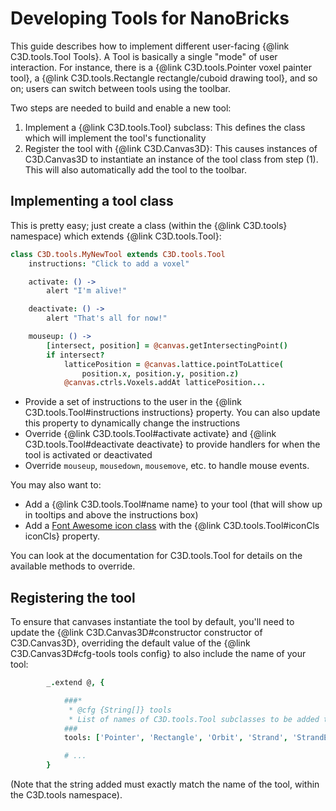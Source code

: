 # Developing Tools for NanoBricks

This guide describes how to implement different user-facing {@link C3D.tools.Tool Tools}. A Tool is basically a single "mode" of user interaction. For instance, there is a {@link C3D.tools.Pointer voxel painter tool}, a {@link C3D.tools.Rectangle rectangle/cuboid drawing tool}, and so on; users can switch between tools using the toolbar.

Two steps are needed to build and enable a new tool:

1. Implement a {@link C3D.tools.Tool} subclass: This defines the class which will implement the tool's functionality
2. Register the tool with {@link C3D.Canvas3D}: This causes instances of C3D.Canvas3D to instantiate an instance of the tool class from step (1). This will also automatically add the tool to the toolbar.

## Implementing a tool class

This is pretty easy; just create a class (within the {@link C3D.tools} namespace) which extends {@link C3D.tools.Tool}:

```coffeescript
class C3D.tools.MyNewTool extends C3D.tools.Tool
	instructions: "Click to add a voxel"

	activate: () ->
		alert "I'm alive!"

	deactivate: () -> 
		alert "That's all for now!"

	mouseup: () ->
		[intersect, position] = @canvas.getIntersectingPoint()
		if intersect?
			latticePosition = @canvas.lattice.pointToLattice(
				position.x, position.y, position.z)
			@canvas.ctrls.Voxels.addAt latticePosition...
```

- Provide a set of instructions to the user in the {@link C3D.tools.Tool#instructions instructions} property. You can also update this property to dynamically change the instructions
- Override {@link C3D.tools.Tool#activate activate} and {@link C3D.tools.Tool#deactivate deactivate} to provide handlers for when the tool is activated or deactivated
- Override `mouseup`, `mousedown`, `mousemove`, etc. to handle mouse events.  

You may also want to:

- Add a {@link C3D.tools.Tool#name name} to your tool (that will show up in tooltips and above the instructions box)
- Add a [Font Awesome icon class](http://fortawesome.github.io/Font-Awesome/icons/) with the {@link C3D.tools.Tool#iconCls iconCls} property.

You can look at the documentation for C3D.tools.Tool for details on the available methods to override.

## Registering the tool

To ensure that canvases instantiate the tool by default, you'll need to update the {@link C3D.Canvas3D#constructor constructor of C3D.Canvas3D}, overriding the default value of the {@link C3D.Canvas3D#cfg-tools tools config} to also include the name of your tool:

```coffeescript
		_.extend @, {

			###*
			 * @cfg {String[]} tools
			 * List of names of C3D.tools.Tool subclasses to be added to this canvas
			###
			tools: ['Pointer', 'Rectangle', 'Orbit', 'Strand', 'StrandEraser', 'MyNewTool']

			# ...
		}
```

(Note that the string added must exactly match the name of the tool, within the C3D.tools namespace).
